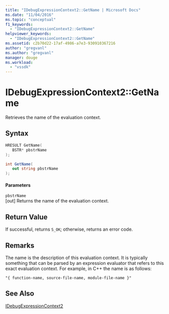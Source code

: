 ```yaml
---
title: "IDebugExpressionContext2::GetName | Microsoft Docs"
ms.date: "11/04/2016"
ms.topic: "conceptual"
f1_keywords: 
  - "IDebugExpressionContext2::GetName"
helpviewer_keywords: 
  - "IDebugExpressionContext2::GetName"
ms.assetid: c2b70d22-17af-4986-a7e3-930910367216
author: "gregvanl"
ms.author: "gregvanl"
manager: douge
ms.workload: 
  - "vssdk"
---
```

# IDebugExpressionContext2::GetName
Retrieves the name of the evaluation context.  
  
## Syntax  
  
```cpp  
HRESULT GetName(   
   BSTR* pbstrName  
);  
```  
  
```csharp  
int GetName(   
   out string pbstrName  
);  
```  
  
#### Parameters  
 `pbstrName`  
 [out] Returns the name of the evaluation context.  
  
## Return Value  
 If successful, returns `S_OK`; otherwise, returns an error code.  
  
## Remarks  
 The name is the description of this evaluation context. It is typically something that can be parsed by an expression evaluator that refers to this exact evaluation context. For example, in C++ the name is as follows:  
  
```  
"{ function-name, source-file-name, module-file-name }"  
```  
  
## See Also  
 [IDebugExpressionContext2](../../../extensibility/debugger/reference/idebugexpressioncontext2.md)